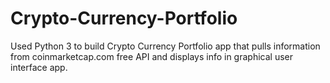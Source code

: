 # Crypto-Currency-Portfolio
Used Python 3 to build Crypto Currency Portfolio app that pulls information from coinmarketcap.com free API and displays info in graphical user interface app.
